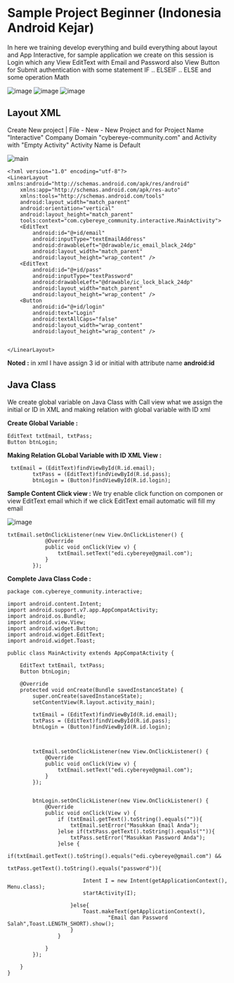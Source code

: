 # Sample Project Beginner (Indonesia Android Kejar)
In here we training develop everything and build everything about layout and App Interactive, for sample application we create on this session is Login which any View EditText with Email and Password also View Button for Submit authentication with some statement IF .. ELSEIF .. ELSE and some operation Math 

![image](https://cloud.githubusercontent.com/assets/28985797/26513817/d41b6768-4297-11e7-9705-cbc605de54e6.png)
![image](https://cloud.githubusercontent.com/assets/28985797/26513792/ad1f485a-4297-11e7-89a2-653ab3927038.png)
![image](https://cloud.githubusercontent.com/assets/28985797/26513810/c60bbc0e-4297-11e7-9fc6-1af3d48c5f62.png)

## Layout XML 
Create New project | File - New - New Project and for Project Name "Interactive" Company Domain "cybereye-community.com" and Activity with "Empty Activity" Activity Name is Default

![main](https://cloud.githubusercontent.com/assets/28985797/26512628/9871d2d4-4291-11e7-803a-a10b5c1336e2.jpeg)
```
<?xml version="1.0" encoding="utf-8"?>
<LinearLayout xmlns:android="http://schemas.android.com/apk/res/android"
    xmlns:app="http://schemas.android.com/apk/res-auto"
    xmlns:tools="http://schemas.android.com/tools"
    android:layout_width="match_parent"
    android:orientation="vertical"
    android:layout_height="match_parent"
    tools:context="com.cybereye_community.interactive.MainActivity">
    <EditText
        android:id="@+id/email"
        android:inputType="textEmailAddress"
        android:drawableLeft="@drawable/ic_email_black_24dp"
        android:layout_width="match_parent"
        android:layout_height="wrap_content" />
    <EditText
        android:id="@+id/pass"
        android:inputType="textPassword"
        android:drawableLeft="@drawable/ic_lock_black_24dp"
        android:layout_width="match_parent"
        android:layout_height="wrap_content" />
    <Button
        android:id="@+id/login"
        android:text="Login"
        android:textAllCaps="false"
        android:layout_width="wrap_content"
        android:layout_height="wrap_content" />


</LinearLayout>
```
**Noted :** in xml I have assign 3 id or initial with attribute name **android:id**
## Java Class
We create global variable on Java Class with Call view what we assign the initial or ID in XML and making relation with global variable with ID xml 

**Create Global Variable :**
```
EditText txtEmail, txtPass;
Button btnLogin;
```
**Making Relation GLobal Variable with ID XML View :**
```
 txtEmail = (EditText)findViewById(R.id.email);
        txtPass = (EditText)findViewById(R.id.pass);
        btnLogin = (Button)findViewById(R.id.login);
```
**Sample Content Click view :**
We try enable click function on componen or view EditText email which if we click EditText email automatic will fill my email

![image](https://cloud.githubusercontent.com/assets/28985797/26513147/248606f8-4294-11e7-989d-3ad68d264981.png)

```
txtEmail.setOnClickListener(new View.OnClickListener() {
            @Override
            public void onClick(View v) {
                txtEmail.setText("edi.cybereye@gmail.com");
            }
        });
```
**Complete Java Class Code :**
```
package com.cybereye_community.interactive;

import android.content.Intent;
import android.support.v7.app.AppCompatActivity;
import android.os.Bundle;
import android.view.View;
import android.widget.Button;
import android.widget.EditText;
import android.widget.Toast;

public class MainActivity extends AppCompatActivity {

    EditText txtEmail, txtPass;
    Button btnLogin;

    @Override
    protected void onCreate(Bundle savedInstanceState) {
        super.onCreate(savedInstanceState);
        setContentView(R.layout.activity_main);

        txtEmail = (EditText)findViewById(R.id.email);
        txtPass = (EditText)findViewById(R.id.pass);
        btnLogin = (Button)findViewById(R.id.login);



        txtEmail.setOnClickListener(new View.OnClickListener() {
            @Override
            public void onClick(View v) {
                txtEmail.setText("edi.cybereye@gmail.com");
            }
        });


        btnLogin.setOnClickListener(new View.OnClickListener() {
            @Override
            public void onClick(View v) {
                if (txtEmail.getText().toString().equals("")){
                    txtEmail.setError("Masukkan Email Anda");
                }else if(txtPass.getText().toString().equals("")){
                    txtPass.setError("Masukkan Password Anda");
                }else {
                    if(txtEmail.getText().toString().equals("edi.cybereye@gmail.com") &&
                            txtPass.getText().toString().equals("password")){

                        Intent I = new Intent(getApplicationContext(), Menu.class);
                        startActivity(I);

                    }else{
                        Toast.makeText(getApplicationContext(),
                                "Email dan Password Salah",Toast.LENGTH_SHORT).show();
                    }
                }

            }
        });

    }
}

```
